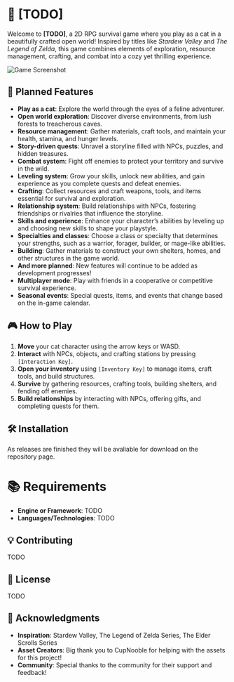 # 🐾 **[TODO]**

Welcome to **[TODO]**, a 2D RPG survival game where you play as a cat in a beautifully crafted open world! Inspired by titles like *Stardew Valley* and *The Legend of Zelda*, this game combines elements of exploration, resource management, crafting, and combat into a cozy yet thrilling experience.

![Game Screenshot](link-to-screenshot-or-gif)

## 🌟 **Planned Features**
- **Play as a cat**: Explore the world through the eyes of a feline adventurer.
- **Open world exploration**: Discover diverse environments, from lush forests to treacherous caves.
- **Resource management**: Gather materials, craft tools, and maintain your health, stamina, and hunger levels.
- **Story-driven quests**: Unravel a storyline filled with NPCs, puzzles, and hidden treasures.
- **Combat system**: Fight off enemies to protect your territory and survive in the wild.
- **Leveling system**: Grow your skills, unlock new abilities, and gain experience as you complete quests and defeat enemies.
- **Crafting**: Collect resources and craft weapons, tools, and items essential for survival and exploration.
- **Relationship system**: Build relationships with NPCs, fostering friendships or rivalries that influence the storyline.
- **Skills and experience**: Enhance your character’s abilities by leveling up and choosing new skills to shape your playstyle.
- **Specialties and classes**: Choose a class or specialty that determines your strengths, such as a warrior, forager, builder, or mage-like abilities.
- **Building**: Gather materials to construct your own shelters, homes, and other structures in the game world.
- **And more planned**: New features will continue to be added as development progresses!
- **Multiplayer mode**: Play with friends in a cooperative or competitive survival experience.
- **Seasonal events**: Special quests, items, and events that change based on the in-game calendar.

## 🎮 **How to Play**
1. **Move** your cat character using the arrow keys or WASD.
2. **Interact** with NPCs, objects, and crafting stations by pressing `[Interaction Key]`.
3. **Open your inventory** using `[Inventory Key]` to manage items, craft tools, and build structures.
4. **Survive** by gathering resources, crafting tools, building shelters, and fending off enemies.
5. **Build relationships** by interacting with NPCs, offering gifts, and completing quests for them.

## 🛠️ **Installation**

As releases are finished they will be avaliable for download on the repository page.

# 📚 Requirements

- **Engine or Framework**: TODO
- **Languages/Technologies**: TODO

## 💡 Contributing

TODO

## 📝 License

TODO

## 🙌 Acknowledgments

- **Inspiration**: Stardew Valley, The Legend of Zelda Series, The Elder Scrolls Series
- **Asset Creators**: Big thank you to CupNooble for helping with the assets for this project!
- **Community**: Special thanks to the community for their support and feedback!

